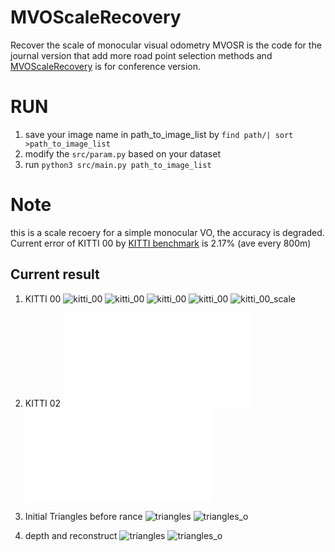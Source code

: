 # MVOScaleRecovery
Recover the scale of monocular visual odometry
MVOSR is the code for the journal version that add more road point selection methods and [MVOScaleRecovery](https://github.com/SummerHuiZhang/MVOScaleRecovery) is for conference version.

# RUN
1. save your image name in path\_to\_image\_list by `find path/| sort >path_to_image_list`
2. modify the `src/param.py` based on your dataset 
3. run
`python3 src/main.py path_to_image_list`

# Note
this is a scale recoery for a simple monocular VO, the accuracy is degraded. Current error of KITTI 00 by  [KITTI benchmark](https://github.com/TimingSpace/EvaluateVisualOdometryKITTI) is 2.17% (ave every 800m)

## Current result
1. KITTI 00
![kitti_00](result/kitti_00_path_filter_10.png)
![kitti_00](result/kitti_00_x_filter_10.png)
![kitti_00](result/kitti_00_z_filter_10.png)
![kitti_00](result/kitti_00_y_filter_10.png)
![kitti_00_scale](result/kitti_00_scale_filter_10.png)

2. KITTI 02
![kitti_02](result/kitti_02_path_remove_outlier_with_gt.pdf)
![kitti_02_scale](result/kitti_02_scale_remove_outlier_with_gt.pdf)

3. Initial Triangles before rance
![triangles](result/before_reject.png)
![triangles_o](result/after_reject.png)
4. depth and reconstruct
![triangles](result/depth.png)
![triangles_o](result/pcl.png)
